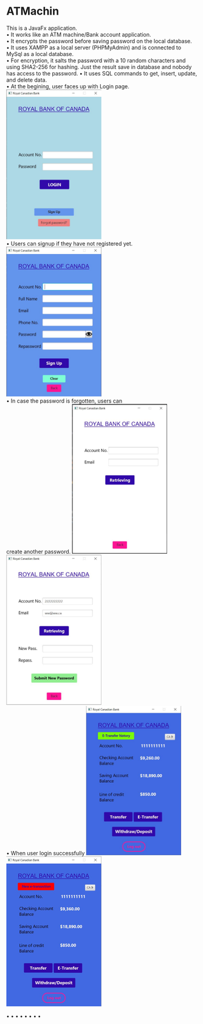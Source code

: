 # ATMachin

This is a JavaFx application.<br>
• It works like an ATM machine/Bank account application.<br>
•	It encrypts the password before saving password on the local database.<br>
•	It uses XAMPP as a local server (PHPMyAdmin) and is connected to MySql as a local database. <br>
•	For encryption, it salts the password with a 10 random characters and using SHA2-256 for hashing. Just the result save in database and nobody has access to the password.
•	It uses SQL commands to get, insert, update, and delete data.<br>
• At the begining, user faces up with Login page.
<img src="images/LogIn.JPG" width="250" height="auto"><br>
• Users can signup if they have not registered yet.
<img src="images/SignUp.JPG" width="250" height="auto"><br>
• In case the password is forgotten, users can<br>create another password.
<img src="images/Forgot.JPG" width="250" height="auto"><img src="images/Forgot1.JPG" width="250" height="auto"><br>
• When user login successfully
<img src="images/Account.JPG" width="250" height="auto" margin-right="20px"><img src="images/New%20etransaction.JPG" width="250" height="auto"><br>

•
•
•
•
•
•
•
•
